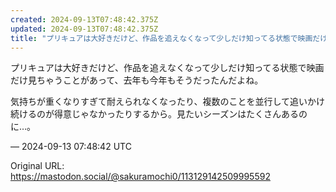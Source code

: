 ```yaml
---
created: 2024-09-13T07:48:42.375Z
updated: 2024-09-13T07:48:42.375Z
title: "プリキュアは大好きだけど、作品を追えなくなって少しだけ知ってる状態で映画だけ見ち[...]"
---
```


<p>プリキュアは大好きだけど、作品を追えなくなって少しだけ知ってる状態で映画だけ見ちゃうことがあって、去年も今年もそうだったんだよね。</p><p>気持ちが重くなりすぎて耐えられなくなったり、複数のことを並行して追いかけ続けるのが得意じゃなかったりするから。見たいシーズンはたくさんあるのに…。</p>

&mdash; 2024-09-13 07:48:42 UTC

Original URL: https://mastodon.social/@sakuramochi0/113129142509995592
